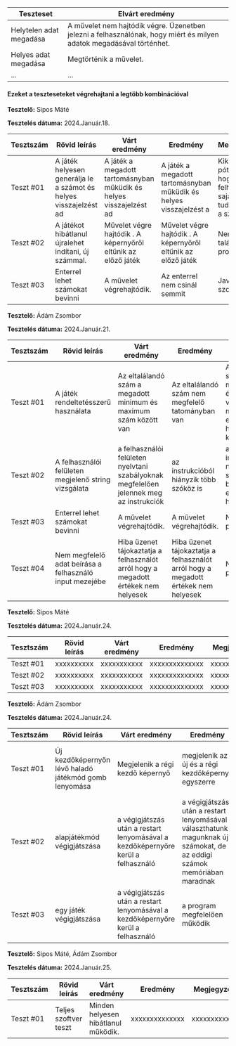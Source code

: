  | Teszteset               | Elvárt eredmény                                                                                                     | 
 |-------------------------|---------------------------------------------------------------------------------------------------------------------| 
 | Helytelen adat megadása | A művelet nem hajtódik végre. Üzenetben jelezni a felhasználónak, hogy miért és milyen adatok megadásával történhet.|
 | Helyes adat megadása    | Megtörténik a művelet.                                                                                              | 
 | ... | ... | 

#### Ezeket a teszteseteket végrehajtani a legtöbb kombinációval


**Tesztelő:** Sipos Máté

**Tesztelés dátuma:** 2024.Január.18.

| Tesztszám | Rövid leírás                     | Várt eredmény                                                                   | Eredmény                                                                       | Megjegyzés                |
|-----------|----------------------------------|---------------------------------------------------------------------------------|--------------------------------------------------------------------------------|---------------------------|
| Teszt #01 | A játék helyesen generálja le a számot és helyes visszajelzést ad | A játék a megadott tartomásnyban műküdik és helyes visszajelzést ad | A játék a megadott tartomásnyban műküdik és helyes visszajelzést a| Kikell pótolni, hogy a felhasználó saját maga tudja beírni a számokat!   |
| Teszt #02 | A játékot hibátlanul újralehet indítani, új számmal. | Művelet végre hajtódik . A képernyőről eltűnik az előző játék| Művelet végre hajtódik . A képernyőről eltűnik az előző játék |  Nem találtam problémát. |
| Teszt #03 | Enterrel lehet számokat bevinni | A művelet végrehajtódik. | Az enterrel nem csinál semmit | Javításra szorul. |

**Tesztelő:** Ádám Zsombor

**Tesztelés dátuma:** 2024.Január.21.

| Tesztszám | Rövid leírás                     | Várt eredmény                                                                   | Eredmény                                                                       | Megjegyzés                |
|-----------|----------------------------------|---------------------------------------------------------------------------------|--------------------------------------------------------------------------------|---------------------------|
| Teszt #01 | A játék rendeltetésszerű használata | Az eltalálandó szám a megadott minimum és maximum szám között van | Az eltalálandó szám nem megfelelő tatományban van | A random szám maximum értékéből nem volt kivonva a minimum érték, ez okozta a hibát, javításra került.   |
| Teszt #02 | A felhasználói felületen megjelenő string vizsgálata | a felhasználói felületen nyelvtani szabályoknak megfelelően jelennek meg az instrukciók | az instrukcióból hiányzik több szóköz is | a string interpolációban nem volta szóközök beszúrva, ezzel esztétikai hibát okozva |
| Teszt #03 | Enterrel lehet számokat bevinni | A művelet végrehajtódik. | A művelet végrehajtódik. | Nem találtam problémát. |
| Teszt #04 | Nem megfelelő adat beírása a felhasználó input mezejébe | Hiba üzenet tájokaztatja a felhasználót arról hogy a megadott értékek nem helyesek | Hiba üzenet tájokaztatja a felhasználót arról hogy a megadott értékek nem helyesek | Nem találtam problémát. |


**Tesztelő:** Sipos Máté

**Tesztelés dátuma:** 2024.Január.24.

| Tesztszám | Rövid leírás                     | Várt eredmény                                                                   | Eredmény                                                                       | Megjegyzés                |
|-----------|----------------------------------|---------------------------------------------------------------------------------|--------------------------------------------------------------------------------|---------------------------|
| Teszt #01 | xxxxxxxxxx | xxxxxxxxxxx |  xxxxxxxxxxxxxx| xxxxxxxxxxxx |
| Teszt #02 | xxxxxxxxxx | xxxxxxxxxxx |  xxxxxxxxxxxxxx| xxxxxxxxxxxx |
| Teszt #03 | xxxxxxxxxx | xxxxxxxxxxx |  xxxxxxxxxxxxxx| xxxxxxxxxxxx |


**Tesztelő:** Ádám Zsombor

**Tesztelés dátuma:** 2024.Január.24.

| Tesztszám | Rövid leírás                     | Várt eredmény                                                                   | Eredmény                                                                       | Megjegyzés                |
|-----------|----------------------------------|---------------------------------------------------------------------------------|--------------------------------------------------------------------------------|---------------------------|
| Teszt #01 | Új kezdőképernyőn lévő haladó játékmód gomb lenyomása | Megjelenik a régi kezdő képernyő | megjelenik az új és a régi kezdőképernyő egyszerre| a gombhoz tartozó metódusban nem rejtettük el a megfelelő vboxot |
| Teszt #02 | alapjátékmód végigjátszása | a végigjátszás után a restart lenyomásával a kezdőképernyőre kerül a felhasználó | a végigjátszás után a restart lenyomásával választhatunk magunknak új számokat, de az eddigi számok memóriában maradnak | selectorvboxot kell a startvbox helyett láthatóvá tenni |
| Teszt #03 | egy játék végigjátszása | a végigjátszás után a restart lenyomásával a kezdőképernyőre kerül a felhasználó | a program megfelelően működik | az előző test után bugfix következett |


**Tesztelő:** Sipos Máté, Ádám Zsombor

**Tesztelés dátuma:** 2024.Január.25.

| Tesztszám | Rövid leírás                     | Várt eredmény                                                                   | Eredmény                                                                       | Megjegyzés                |
|-----------|----------------------------------|---------------------------------------------------------------------------------|--------------------------------------------------------------------------------|---------------------------|
| Teszt #01 | Teljes szoftver teszt | Minden helyesen hibátlanul működik. |  xxxxxxxxxxxxxx| xxxxxxxxxxxx |
